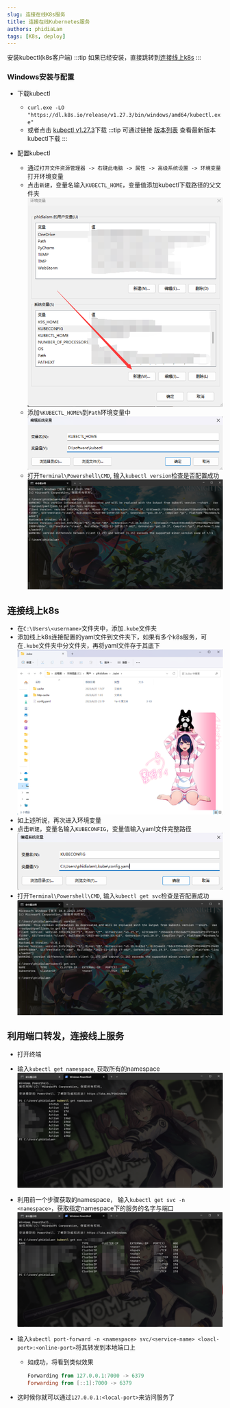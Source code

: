 ```yaml
---
slug: 连接在线K8s服务
title: 连接在线Kubernetes服务
authors: phidiaLam
tags: [K8s, deploy]
---
```


安装kubectl(k8s客户端)
:::tip
如果已经安装，直接跳转到[连接线上k8s](#连接线上k8s)
:::

### Windows安装与配置

- 下载kubectl

  - `curl.exe -LO "https://dl.k8s.io/release/v1.27.3/bin/windows/amd64/kubectl.exe"`
  - 或者点击 [kubectl v1.27.3](https://dl.k8s.io/release/v1.27.3/bin/windows/amd64/kubectl.exe)下载
    :::tip
    可通过链接 [版本列表](https://dl.k8s.io/release/stable.txt) 查看最新版本kubectl下载
    :::

- 配置kubectl
  - 通过`打开文件资源管理器 -> 右键此电脑 -> 属性 -> 高级系统设置 -> 环境变量`打开环境变量
  - 点击`新建`，变量名输入`KUBECTL_HOME`，变量值添加kubectl下载路径的父文件夹
    ![新建环境变量](/img/docs/env-create.png)
  - 添加`%KUBECTL_HOME%`到`Path`环境变量中
    ![创建kubectl home环境变量](/img/docs/kubectl-home.png)
  - 打开`Terminal\Powershell\CMD`, 输入`kubectl version`检查是否配置成功
    ![检查kubectl-version配置](/img/docs/kubectl-version.png)

## 连接线上k8s

- 在`C:\Users\<username>`文件夹中，添加`.kube`文件夹
- 添加线上k8s连接配置的yaml文件到文件夹下，如果有多个k8s服务，可在`.kube`文件夹中分文件夹，再将yaml文件存于其底下
  ![添加k8s连接配置](/img/docs/k8s-config-yaml.png)
- 如上述所说，再次进入环境变量
- 点击`新建`，变量名输入`KUBECONFIG`，变量值输入yaml文件完整路径
  ![创建KUBECONFIG环境变量](/img/docs/kube-config-env.png)
- 打开`Terminal\Powershell\CMD`, 输入`kubectl get svc`检查是否配置成功
  ![检查连接配置](/img/docs/check-connect-k8s.png)

## 利用端口转发，连接线上服务

- 打开终端
- 输入`kubectl get namespace`, 获取所有的namespace
  ![获取k8s中namespace](/img/docs/kubectl-namespace.png)
- 利用前一个步骤获取的namespace， 输入`kubectl get svc -n <namespace>`，获取指定namespace下的服务的名字与端口
  ![获取k8s服务中namespace中名字与端口](/img/docs/kubectl-name-port.png)
- 输入`kubectl port-forward -n <namespace> svc/<service-name> <loacl-port>:<online-port>`将其转发到本地端口上

  - 如成功，将看到类似效果

    ```Powershell
    Forwarding from 127.0.0.1:7000 -> 6379
    Forwarding from [::1]:7000 -> 6379
    ```

- 这时候你就可以通过`127.0.0.1:<local-port>`来访问服务了
